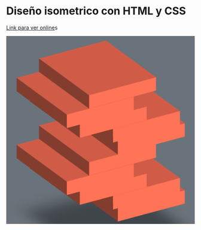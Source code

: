 # Diseño isometrico con HTML y CSS


[Link para ver online](https://sebagnh.github.io/Cuadros-isometricos-animados-sass/ "Link para ver online")s

![Muestra cuadros isometricos](./img/muestra-cuadros-isometricos.png "Muestra")